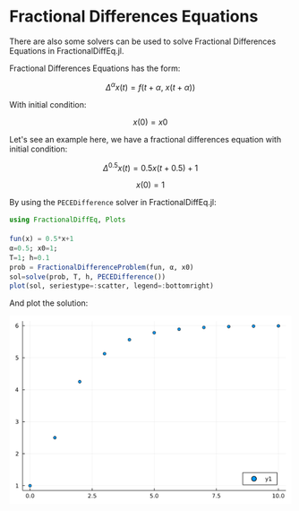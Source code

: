 # Fractional Differences Equations

There are also some solvers can be used to solve Fractional Differences Equations in FractionalDiffEq.jl.

Fractional Differences Equations has the form:

```math
\Delta^{\alpha}x(t)=f(t+\alpha,\ x(t+\alpha))
```

With initial condition:

```math
x(0)=x0
```

Let's see an example here, we have a fractional differences equation with initial condition:

```math
\Delta^{0.5}x(t)=0.5x(t+0.5)+1
```

```math
x(0)=1
```

By using the ```PECEDifference``` solver in FractionalDiffEq.jl:

```julia
using FractionalDiffEq, Plots

fun(x) = 0.5*x+1
α=0.5; x0=1;
T=1; h=0.1
prob = FractionalDifferenceProblem(fun, α, x0)
sol=solve(prob, T, h, PECEDifference())
plot(sol, seriestype=:scatter, legend=:bottomright)
```

And plot the solution:

![Differences](./assets/fractionaldifference.png)